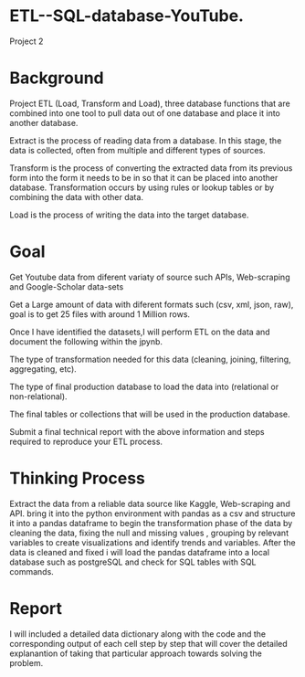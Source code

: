 # ETL--SQL-database-YouTube. 
Project 2

# Background

Project ETL (Load, Transform and Load), three database functions that are combined into one tool to pull data out of one database and place it into another database.

Extract is the process of reading data from a database. In this stage, the data is collected, often from multiple and different types of sources.

Transform is the process of converting the extracted data from its previous form into the form it needs to be in so that it can be placed into another database. Transformation occurs by using rules or lookup tables or by combining the data with other data.

Load is the process of writing the data into the target database.

# Goal

Get Youtube data from diferent variaty of source such APIs, Web-scraping and Google-Scholar data-sets 

Get a Large amount of data with diferent formats such (csv, xml, json, raw), goal is to get 25 files with around 1 Million rows.

Once I have identified the datasets,I will perform ETL on the data and document the following within the jpynb.

The type of transformation needed for this data (cleaning, joining, filtering, aggregating, etc).

The type of final production database to load the data into (relational or non-relational).

The final tables or collections that will be used in the production database.

Submit a final technical report with the above information and steps required to reproduce your ETL process.



# Thinking Process 

Extract the data from a reliable data source like Kaggle, Web-scraping and API.
bring it into the python environment with pandas as a csv and structure it into a pandas dataframe to begin the transformation phase of the data by cleaning the data, fixing the null and missing values , grouping by relevant variables to create visualizations and identify  trends and variables. After the data is cleaned and fixed i will load the pandas dataframe into a local database such as postgreSQL and check for SQL tables with SQL commands.


# Report

I will included a detailed data dictionary along with the code and the corresponding output of each cell step by step that will cover the detailed explanantion of taking that particular approach towards solving the problem.
